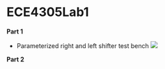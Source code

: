 # ECE4305Lab1
**Part 1**
- Parameterized right and left shifter test bench
![](images/BlockDiagramRegFile.png)


**Part 2**

